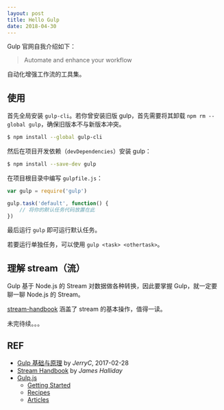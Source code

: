```yaml
---
layout: post
title: Hello Gulp
date: 2018-04-30
---
```


Gulp 官网自我介绍如下：

> Automate and enhance your workflow

自动化增强工作流的工具集。

## 使用

首先全局安装 `gulp-cli`。若你曾安装旧版 gulp，首先需要将其卸载 `npm rm --global gulp`，确保旧版本不与新版本冲突。

```sh
$ npm install --global gulp-cli
```

然后在项目开发依赖（`devDependencies`）安装 gulp：

```sh
$ npm install --save-dev gulp
```

在项目根目录中编写 `gulpfile.js`：

```js
var gulp = require('gulp')

gulp.task('default', function() {
    // 将你的默认任务代码放置在此
})
```

最后运行 `gulp` 即可运行默认任务。

若要运行单独任务，可以使用 `gulp <task> <othertask>`。

## 理解 stream（流）

Gulp 基于 Node.js 的 Stream 对数据做各种转换，因此要掌握 Gulp，就一定要聊一聊 Node.js 的 Stream。

[stream-handbook][handbook] 涵盖了 stream 的基本操作，值得一读。

未完待续。。。

## REF

- [Gulp 基础与原理][jerryc] by *JerryC*, 2017-02-28
- [Stream Handbook][handbook] by *James Halliday*
- [Gulp.js][gulpjs]
    - [Getting Started][started]
    - [Recipes][recipes]
    - [Articles][articles]

[gulpjs]: https://gulpjs.com
[started]: https://github.com/gulpjs/gulp/blob/v3.9.1/docs/getting-started.md
[recipes]: https://github.com/gulpjs/gulp/tree/v3.9.1/docs/recipes
[articles]: https://github.com/gulpjs/gulp/blob/v3.9.1/docs/README.md#articles
[jerryc]: http://huang-jerryc.com/2017/02/28/gulp-base/
[handbook]: https://github.com/substack/stream-handbook